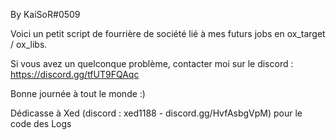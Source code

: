By KaiSoR#0509

Voici un petit script de fourrière de société lié à mes futurs jobs en ox_target / ox_libs.

Si vous avez un quelconque problème, contacter moi sur le discord : https://discord.gg/tfUT9FQAqc

Bonne journée à tout le monde :)

Dédicasse à Xed (discord : xed1188 - discord.gg/HvfAsbgVpM) pour le code des Logs
